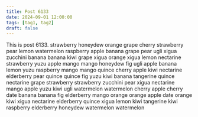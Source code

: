 ```yaml
---
title: Post 6133
date: 2024-09-01 12:00:00
tags: [tag1, tag2]
draft: false
---
```

This is post 6133.
strawberry
honeydew
orange
grape
cherry
strawberry
pear
lemon
watermelon
raspberry
apple
banana
grape
pear
ugli
xigua
zucchini
banana
banana
kiwi
grape
xigua
orange
xigua
lemon
nectarine
strawberry
yuzu
apple
mango
mango
honeydew
fig
ugli
apple
banana
lemon
yuzu
raspberry
mango
mango
quince
cherry
apple
kiwi
nectarine
elderberry
pear
quince
quince
fig
yuzu
kiwi
banana
tangerine
quince
nectarine
grape
strawberry
strawberry
zucchini
pear
xigua
nectarine
mango
apple
yuzu
kiwi
ugli
watermelon
watermelon
cherry
apple
cherry
date
banana
banana
fig
elderberry
mango
orange
orange
apple
date
orange
kiwi
xigua
nectarine
elderberry
quince
xigua
lemon
kiwi
tangerine
kiwi
raspberry
elderberry
honeydew
watermelon
watermelon
